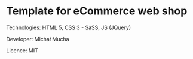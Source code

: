 # Template for eCommerce web shop

Technologies:
HTML 5, CSS 3 - SaSS, JS (JQuery)

Developer:
Michał Mucha

Licence:
MIT
